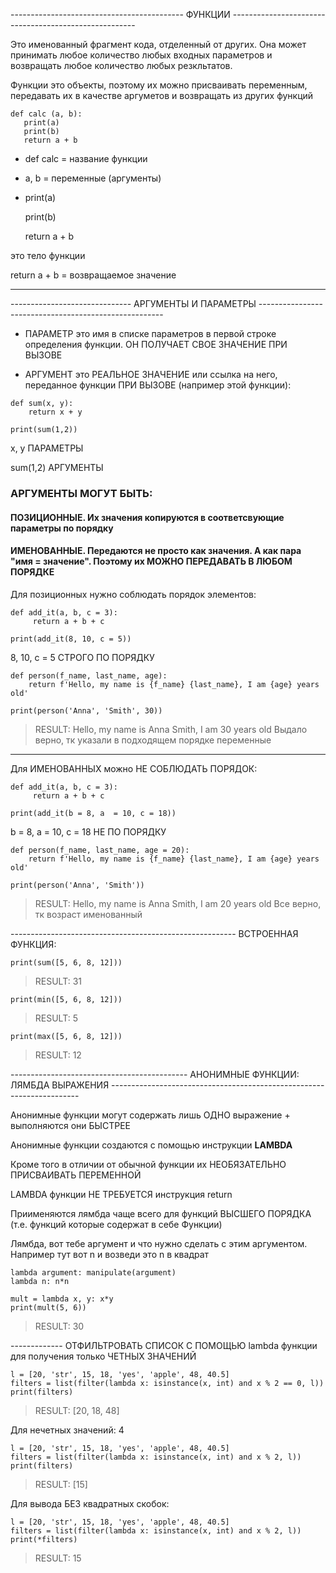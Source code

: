 ------------------------------------------- ФУНКЦИИ ------------------------------------------------------

Это именованный фрагмент кода, отделенный от других. Она может принимать любое количество любых входных параметров и возвращать любое количество любых резкльтатов.

Функции это объекты, поэтому их можно присваивать переменным, передавать их в качестве аргуметов и возвращать из других функций

```
def calc (a, b):
   print(a)
   print(b)
   return a + b
```

- def calc = название функции
- a, b = переменные (аргументы)

-  print(a)

   print(b)
   
   return a + b
   
это тело функции

return a + b = возвращаемое значение

___________________________________

------------------------------ АРГУМЕНТЫ И ПАРАМЕТРЫ ------------------------------------------------------

- ПАРАМЕТР это имя в списке параметров в первой строке определения функции. ОН ПОЛУЧАЕТ СВОЕ ЗНАЧЕНИЕ ПРИ ВЫЗОВЕ

- АРГУМЕНТ это РЕАЛЬНОЕ ЗНАЧЕНИЕ или ссылка на него, переданное функции ПРИ ВЫЗОВЕ (например этой функции):

```
def sum(x, y):
    return x + y
    
print(sum(1,2))
```

x, y ПАРАМЕТРЫ

sum(1,2) АРГУМЕНТЫ

### АРГУМЕНТЫ МОГУТ БЫТЬ:

#### ПОЗИЦИОННЫЕ. Их значения копируются в соответсвующие параметры по порядку

#### ИМЕНОВАННЫЕ. Передаются не просто как значения. А как пара "имя = значение". Поэтому их МОЖНО ПЕРЕДАВАТЬ В ЛЮБОМ ПОРЯДКЕ

Для позиционных нужно соблюдать порядок элементов: 

```
def add_it(a, b, c = 3):
     return a + b + c
     
print(add_it(8, 10, c = 5))
```

8, 10, c = 5 СТРОГО ПО ПОРЯДКУ

```
def person(f_name, last_name, age):
    return f'Hello, my name is {f_name} {last_name}, I am {age} years old'

print(person('Anna', 'Smith', 30))
```

> RESULT: Hello, my name is Anna Smith, I am 30 years old
> Выдало верно, тк указали в подходящем порядке переменные
_________

Для ИМЕНОВАННЫХ можно НЕ СОБЛЮДАТЬ ПОРЯДОК:

```
def add_it(a, b, c = 3):
     return a + b + c
     
print(add_it(b = 8, a  = 10, c = 18))
```

b = 8, a  = 10, c = 18 НЕ ПО ПОРЯДКУ

```
def person(f_name, last_name, age = 20):
    return f'Hello, my name is {f_name} {last_name}, I am {age} years old'

print(person('Anna', 'Smith'))
```

> RESULT: Hello, my name is Anna Smith, I am 20 years old
> Все верно, тк возраст именованный 



-------------------------------------------------------- ВСТРОЕННАЯ ФУНКЦИЯ: 

```
print(sum([5, 6, 8, 12]))
```
> RESULT: 31


```
print(min([5, 6, 8, 12]))
```
> RESULT: 5

```
print(max([5, 6, 8, 12]))
```
> RESULT: 12


-------------------------------------------- АНОНИМНЫЕ ФУНКЦИИ: ЛЯМБДА ВЫРАЖЕНИЯ ----------------------------------------------------------------------

Анонимные функции могут содержать лишь ОДНО выражение + выполняются они БЫСТРЕЕ

Анонимные функции создаются с помощью инструкции **LAMBDA**

Кроме того в отличии от обычной функции их НЕОБЯЗАТЕЛЬНО ПРИСВАИВАТЬ ПЕРЕМЕННОЙ

LAMBDA функции НЕ ТРЕБУЕТСЯ инструкция return

Приименяются лямбда чаще всего для функций ВЫСШЕГО ПОРЯДКА (т.е. функций которые содержат в себе Функции)

Лямбда, вот тебе аргумент и что нужно сделать с этим аргументом. Например тут вот n и возведи это n в квадрат

```
lambda argument: manipulate(argument)
lambda n: n*n
```

```
mult = lambda x, y: x*y
print(mult(5, 6))
```
> RESULT: 30


------------- ОТФИЛЬТРОВАТЬ СПИСОК С ПОМОЩЬЮ lambda функции для получения только ЧЕТНЫХ ЗНАЧЕНИЙ

```
l = [20, 'str', 15, 18, 'yes', 'apple', 48, 40.5]
filters = list(filter(lambda x: isinstance(x, int) and x % 2 == 0, l))
print(filters)
```
> RESULT: [20, 18, 48]


Для нечетных значений: 4

```
l = [20, 'str', 15, 18, 'yes', 'apple', 48, 40.5]
filters = list(filter(lambda x: isinstance(x, int) and x % 2, l))
print(filters)
```
> RESULT: [15]

Для вывода БЕЗ квадратных скобок:

```
l = [20, 'str', 15, 18, 'yes', 'apple', 48, 40.5]
filters = list(filter(lambda x: isinstance(x, int) and x % 2, l))
print(*filters)
```
> RESULT: 15

